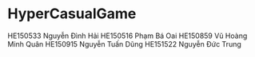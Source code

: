 # HyperCasualGame 
HE150533 Nguyễn Đình Hải
HE150516 Phạm Bá Oai
HE150859 Vũ Hoàng Minh Quân
HE150915 Nguyễn Tuấn Dũng
HE151522 Nguyễn Đức Trung
